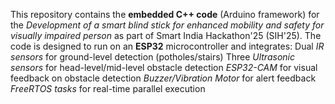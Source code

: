 This repository contains the **embedded C++ code** (Arduino framework) for the *Development of a smart blind stick for enhanced mobility and safety for visually impaired person* as part of Smart India Hackathon'25 (SIH'25).
The code is designed to run on an **ESP32** microcontroller and integrates:
Dual *IR sensors* for ground-level detection (potholes/stairs)
Three *Ultrasonic sensors* for head-level/mid-level obstacle detection
*ESP32-CAM* for visual feedback on obstacle detection
*Buzzer/Vibration Motor* for alert feedback
*FreeRTOS tasks* for real-time parallel execution
